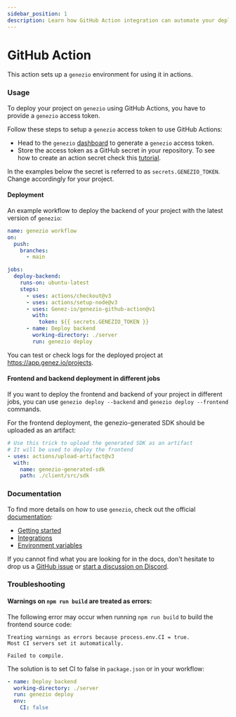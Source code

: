 ```yaml
---
sidebar_position: 1
description: Learn how GitHub Action integration can automate your deployments and enhance your development workflow. Follow our guide for seamless integration
---
```


# GitHub Action

<head>
  <title>GitHub Action</title>
</head>

This action sets up a `genezio` environment for using it in actions.

### Usage

To deploy your project on `genezio` using GitHub Actions, you have to provide a `genezio` access token.

Follow these steps to setup a `genezio` access token to use GitHub Actions:

- Head to the `genezio` [dashboard](https://app.genez.io/settings/tokens) to generate a `genezio` access token.
- Store the access token as a GitHub secret in your repository. To see how to create an action secret check this [tutorial](https://docs.github.com/en/actions/security-guides/encrypted-secrets?tool=webui#creating-encrypted-secrets-for-a-repository).

In the examples below the secret is referred to as `secrets.GENEZIO_TOKEN`. Change accordingly for your project.

#### Deployment

An example workflow to deploy the backend of your project with the latest version of `genezio`:

```yaml
name: genezio workflow
on:
  push:
    branches:
      - main

jobs:
  deploy-backend:
    runs-on: ubuntu-latest
    steps:
      - uses: actions/checkout@v3
      - uses: actions/setup-node@v3
      - uses: Genez-io/genezio-github-action@v1
        with:
          token: ${{ secrets.GENEZIO_TOKEN }}
      - name: Deploy backend
        working-directory: ./server
        run: genezio deploy
```

You can test or check logs for the deployed project at https://app.genez.io/projects.

#### Frontend and backend deployment in different jobs

If you want to deploy the frontend and backend of your project in different jobs, you can use `genezio deploy --backend` and `genezio deploy --frontend` commands.

For the frontend deployment, the genezio-generated SDK should be uploaded as an artifact:

```yaml
# Use this trick to upload the generated SDK as an artifact
# It will be used to deploy the frontend
- uses: actions/upload-artifact@v3
  with:
    name: genezio-generated-sdk
    path: ./client/src/sdk
```

### Documentation

To find more details on how to use `genezio`, check out the official [documentation](https://genezio.com/docs):

- [Getting started](/docs/getting-started)
- [Integrations](/integrations)
- [Environment variables](/docs/project-structure/backend-envinronment-variables)

If you cannot find what you are looking for in the docs, don't hesitate to drop us a [GitHub issue](https://github.com/Genez-io/genezio/issues) or [start a discussion on Discord](https://discord.gg/uc9H5YKjXv).

### Troubleshooting

#### Warnings on `npm run build` are treated as errors:

The following error may occur when running `npm run build` to build the frontend source code:

```
Treating warnings as errors because process.env.CI = true.
Most CI servers set it automatically.

Failed to compile.
```

The solution is to set CI to false in `package.json` or in your workflow:

```yaml
- name: Deploy backend
  working-directory: ./server
  run: genezio deploy
  env:
    CI: false
```
